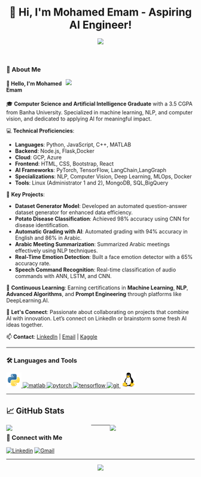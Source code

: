 <h1 align="center">👋 Hi, I'm Mohamed Emam - Aspiring AI Engineer!</h1>
<p align="center">
  <a href="https://github.com/DenverCoder1/readme-typing-svg">
    <img src="https://readme-typing-svg.herokuapp.com/?lines=AI%20Engineer%20%7C%20Machine%20Learning%20Specialist;NLP%20and%20Computer%20Vision%20Enthusiast;Constant%20Learner%20and%20Innovator;Stay%20Tuned%20for%20Exciting%20Projects&font=Fira%20Code&center=true&width=700&height=45&color=2196f3&vCenter=true&size=24">
  </a>
</p>

<br/>

<h3>🚀 About Me</h3> 
<picture> <img align="right" src="https://media.tenor.com/NOYF3f82b_gAAAAC/programmer.gif" width="345px"></picture>

<h4>👋 Hello, I'm Mohamed Emam</h4>

🎓 **Computer Science and Artificial Intelligence Graduate** with a 3.5 CGPA from Banha University. Specialized in machine learning, NLP, and computer vision, and dedicated to applying AI for meaningful impact.

💻 **Technical Proficiencies**:
   - **Languages**: Python, JavaScript, C++, MATLAB
   - **Backend**: Node.js, Flask,Docker
   - **Cloud**: GCP, Azure
   - **Frontend**: HTML, CSS, Bootstrap, React
   - **AI Frameworks**: PyTorch, TensorFlow, LangChain,LangGraph
   - **Specializations**: NLP, Computer Vision, Deep Learning, MLOps, Docker
   - **Tools**: Linux (Administrator 1 and 2), MongoDB, SQL,BigQuery

🔭 **Key Projects**:
   - **Dataset Generator Model**: Developed an automated question-answer dataset generator for enhanced data efficiency.
   - **Potato Disease Classification**: Achieved 98% accuracy using CNN for disease identification.
   - **Automatic Grading with AI**: Automated grading with 94% accuracy in English and 86% in Arabic.
   - **Arabic Meeting Summarization**: Summarized Arabic meetings effectively using NLP techniques.
   - **Real-Time Emotion Detection**: Built a face emotion detector with a 65% accuracy rate.
   - **Speech Command Recognition**: Real-time classification of audio commands with ANN, LSTM, and CNN.

🌱 **Continuous Learning**: Earning certifications in **Machine Learning**, **NLP**, **Advanced Algorithms**, and **Prompt Engineering** through platforms like DeepLearning.AI.

🤝 **Let's Connect**: Passionate about collaborating on projects that combine AI with innovation. Let’s connect on LinkedIn or brainstorm some fresh AI ideas together.

📫 **Contact**: [LinkedIn](https://www.linkedin.com/in/mohamed-emam-599970208/) | [Email](mailto:emam200232@gmail.com) | [Kaggle](https://www.kaggle.com/elemam)

---

### 🛠 Languages and Tools
<p align="left"> 
  <a href="https://www.python.org" target="_blank" rel="noreferrer"> <img src="https://raw.githubusercontent.com/devicons/devicon/master/icons/python/python-original.svg" alt="python" width="40" height="40"/> </a> 
  <a href="https://www.mathworks.com/" target="_blank" rel="noreferrer"> <img src="https://upload.wikimedia.org/wikipedia/commons/2/21/Matlab_Logo.png" alt="matlab" width="40" height="40"/> </a>
  <a href="https://pytorch.org/" target="_blank" rel="noreferrer"> <img src="https://www.vectorlogo.zone/logos/pytorch/pytorch-icon.svg" alt="pytorch" width="40" height="40"/> </a>
  <a href="https://www.tensorflow.org" target="_blank" rel="noreferrer"> <img src="https://www.vectorlogo.zone/logos/tensorflow/tensorflow-icon.svg" alt="tensorflow" width="40" height="40"/> </a> 
  <a href="https://git-scm.com/" target="_blank" rel="noreferrer"> <img src="https://www.vectorlogo.zone/logos/git-scm/git-scm-icon.svg" alt="git" width="40" height="40"/> </a>
  <a href="https://www.linux.org/" target="_blank" rel="noreferrer"> <img src="https://raw.githubusercontent.com/devicons/devicon/master/icons/linux/linux-original.svg" alt="linux" width="40" height="40"/> </a>
</p>

---

<h2>📈 GitHub Stats</h2> 

<a href="https://github.com/mohamed-em2m">
  <img align="left" src="https://github-readme-stats.vercel.app/api?username=mohamed-em2m&show_icons=true&theme=dark&hide_border=true&text_color=ffffff" width="45%">
</a>
<a href="https://github.com/mohamed-em2m">
  <img align="right" src="https://github-readme-streak-stats.herokuapp.com/?user=mohamed-em2m&theme=dark&hide_border=true&text_color=ffffff" width="45%">
</a>

---

### 🤝 Connect with Me
[![Linkedin](https://img.shields.io/badge/LinkedIn-0077B5?style=for-the-badge&logo=linkedin&logoColor=white)](https://www.linkedin.com/in/mohamed-emam-599970208/)
[![Gmail](https://img.shields.io/badge/Gmail-D14836?style=for-the-badge&logo=gmail&logoColor=white&link=mailto:emam200232@gmail.com)](mailto:emam200232@gmail.com)

---

<div align="center">
 <img src="https://komarev.com/ghpvc/?username=mohamed-em2m&style=for-the-badge&color=blue" width="200">
</div>
